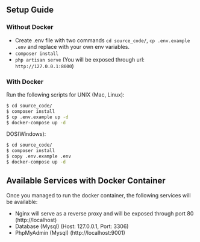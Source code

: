 ## Setup Guide

### Without Docker

- Create .env file with two commands `cd source_code/`, `cp .env.example .env` and replace with your own env variables.
- `composer install`
- `php artisan serve` (You will be exposed through url: `http://127.0.0.1:8000`)

### With Docker
Run the following scripts for UNIX (Mac, Linux):
```bash
$ cd source_code/
$ composer install
$ cp .env.example up -d
$ docker-compose up -d
```
DOS(Windows):
```bash
$ cd source_code/
$ composer install
$ copy .env.example .env
$ docker-compose up -d
```

## Available Services with Docker Container
Once you managed to run the docker container, the following services will be available:
- Nginx will serve as a reverse proxy and will be exposed through port 80 (http://localhost)
- Database (Mysql) (Host: 127.0.0.1, Port: 3306)
- PhpMyAdmin (Mysql) (http://localhost:9001)
